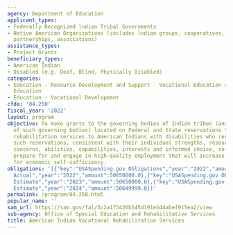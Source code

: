 ```yaml
---
agency: Department of Education
applicant_types:
- Federally Recognized lndian Tribal Governments
- Native American Organizations (includes lndian groups, cooperatives, corporations,
  partnerships, associations)
assistance_types:
- Project Grants
beneficiary_types:
- American Indian
- Disabled (e.g. Deaf, Blind, Physically Disabled)
categories:
- Education - Resource Development and Support - Vocational Education and Handicapped
  Education
- Education - Vocational Development
cfda: '84.250'
fiscal_year: '2022'
layout: program
objective: To make grants to the governing bodies of Indian tribes (and consortia
  of such governing bodies) located on Federal and State reservations to provide vocational
  rehabilitation services to American Indians with disabilities who reside on or near
  such reservations, consistent with their individual strengths, resources, priorities,
  concerns, abilities, capabilities, interests and informed choice, so that they may
  prepare for and engage in high-quality employment that will increase opportunities
  for economic self-sufficiency.
obligations: '[{"key":"USASpending.gov Obligations","year":"2022","amount":48937750.0},{"key":"SAM.gov
  Actual","year":"2022","amount":50650000.0},{"key":"USASpending.gov Obligations","year":"2023","amount":-2124026.7},{"key":"SAM.gov
  Estimate","year":"2023","amount":50650000.0},{"key":"USASpending.gov Obligations","year":"2024","amount":0.0},{"key":"SAM.gov
  Estimate","year":"2024","amount":50649999.0}]'
permalink: /program/84.250.html
popular_name: ''
sam_url: https://sam.gov/fal/5c2a173426b545d191eb44abef915ea2/view
sub-agency: Office of Special Education and Rehabilitative Services
title: American Indian Vocational Rehabilitation Services
---
```

